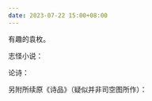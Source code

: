 ```yaml
---
date: 2023-07-22 15:00+08:00
---
```


有趣的袁枚。

志怪小说：

<readonlylink href="https://books.readonly.link/袁枚/子不语/book.json" />
<readonlylink href="https://books.readonly.link/袁枚/续子不语/book.json" />

论诗：

<readonlylink href="https://books.readonly.link/袁枚/续诗品/book.json" />

另附所续原《诗品》（疑似并非司空图所作）：

<readonlylink href="https://books.readonly.link/司空图/二十四诗品/book.json" />
